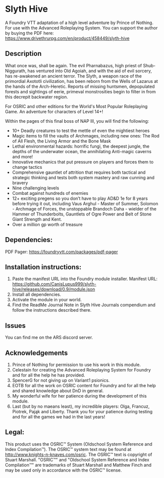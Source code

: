 # Slyth Hive
A Foundry VTT adaptation of a high level adventure by Prince of Nothing. For use with the Advanced Roleplaying System. You can support the author by buying the PDF here: https://www.drivethrurpg.com/en/product/458449/slyth-hive

## Description
What once was, shall be again. The evil Pharnabazus, high priest of Shub-Niggurath, has ventured into Old Agoiah, and with the aid of evil sorcery, has re-awakened an ancient terror. The Slyth, a weapon race of the primordial Axototli civilization, has been reborn from the Wells of Lazarus at the hands of the Arch-Heretic. Reports of missing huntsmen, depopulated forests and sightings of eerie, primeval monstrosities begin to filter in from this decrepit backwater region. 

For OSRIC and other editions for the World's Most Popular Roleplaying Game. An adventure for characters of Level 14+!

Within the pages of this final boss of NAP III, you will find the following:

* 10+ Deadly creatures to test the mettle of even the mightiest heroes
* Magic items to fill the vaults of Archmages, including new ones: The Rod of All Flesh, the Living Armor and the Bone Mask
* Lethal environmental hazards: horrific fungi, the deepest jungle, the depths of the underwater ocean, the annihilating Anti-magic caverns and more!
* Innovative mechanics that put pressure on players and forces them to change tactics
* Comprehensive gauntlet of attrition that requires both tactical and strategic thinking and tests both system mastery and raw cunning and bravery
* Nine challenging levels
* Combat against hundreds of enemies
* 12+ exciting pregens so you don’t have to play AD&D 1e for 8 years before trying it out, including Vaus Arghul - Master of Summer, Solomon - Archmage of Forces, the unstoppable Brandoch Daha - wielder of the Hammer of Thunderbolts, Gauntlets of Ogre Power and Belt of Stone Giant Strength and Kent.
* Over a million gp worth of treasure

## Dependencies:
PDF Pager: https://foundryvtt.com/packages/pdf-pager

## Installation instructions:
1. Paste the manifest URL into the Foundry module installer.
Manifest URL: https://github.com/CanisLupus999/slyth-hive/releases/download/0.9/module.json
2. Install all dependencies.
3. Activate the module in your world.
4. Find the ReadMe Journal Note in Slyth Hive Journals compendium and follow the instructions described there.

## Issues
You can find me on the ARS discord server.

## Acknowledgements
1. Prince of Nothing for permission to use his work in this module.
2. Celestain for creating the Advanced Roleplaying System for Foundry and for all the help he has provided.
3. SpencerG for not giving up on Variant1 psionics.
4. EOTB for all the work on OSRIC content for Foundry and for all the help and shared knowledge about DnD in general.
5. My wonderful wife for her patience during the development of this module.
6. Last (but by no maeans least), my incredible players: Olga, Francuz, Piotrek, Pająk and Liberty. Thank you for your patience during testing and for all the games we had in the last years!

## Legal:
This product uses the OSRIC™ System (Oldschool System Reference and Index Compilation™). The OSRIC™ system text may be found at http://www.knights-n-knaves.com/osric. The OSRIC™ text is copyright of Stuart Marshall. "OSRIC™" and "Oldschool System Reference and Index Compilation™" are trademarks of Stuart Marshall and Matthew Finch and may be used only in accordance with the OSRIC™ license.
